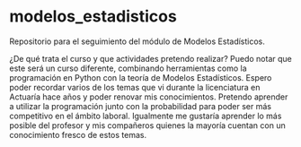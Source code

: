 # modelos_estadisticos
Repositorio para el seguimiento del módulo de Modelos Estadísticos.

¿De qué trata el curso y que actividades pretendo realizar?
Puedo notar que este será un curso diferente, combinando herramientas como la programación en Python con la teoría de Modelos Estadísticos.
Espero poder recordar varios de los temas que vi durante la licenciatura en Actuaría hace años y poder renovar mis conocimientos.
Pretendo aprender a utilizar la programación junto con la probabilidad para poder ser más competitivo en el ámbito laboral.
Igualmente me gustaría aprender lo más posible del profesor y mis compañeros quienes la mayoría cuentan con un conocimiento fresco de estos temas.
